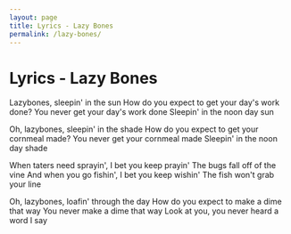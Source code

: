 ```yaml
---
layout: page
title: Lyrics - Lazy Bones
permalink: /lazy-bones/
---
```


# Lyrics - Lazy Bones

Lazybones, sleepin' in the sun
How do you expect to get your day's work done?
You never get your day's work done
Sleepin' in the noon day sun

Oh, lazybones, sleepin' in the shade
How do you expect to get your cornmeal made?
You never get your cornmeal made
Sleepin' in the noon day shade

When taters need sprayin', I bet you keep prayin'
The bugs fall off of the vine
And when you go fishin', I bet you keep wishin'
The fish won't grab your line

Oh, lazybones, loafin' through the day
How do you expect to make a dime that way
You never make a dime that way
Look at you, you never heard a word I say
